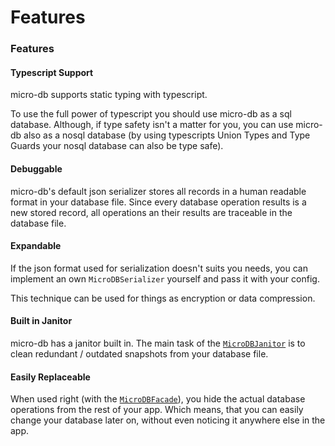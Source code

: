 # Features

### Features

#### Typescript Support

micro-db supports static typing with typescript.

To use the full power of typescript you should use micro-db as a sql database. Although, if type safety isn't a matter for you, you can use micro-db also as a nosql database (by using typescripts Union Types and Type Guards your nosql database can also be type safe).

#### Debuggable

micro-db's default json serializer stores all records in a human readable format in your database file. Since every database operation results is a new stored record, all operations an their results are traceable in the database file.

#### Expandable

If the json format used for serialization doesn't suits you needs, you can implement an own `MicroDBSerializer` yourself and pass it with your config.

This technique can be used for things as encryption or data compression.

#### Built in Janitor

micro-db has a janitor built in. The main task of the [`MicroDBJanitor`](api.md#microdbjanitor) is to clean redundant / outdated snapshots from your database file.

#### Easily Replaceable

When used right (with the [`MicroDBFacade`](api.md#microdbfacade)), you hide the actual database operations from the rest of your app. Which means, that you can easily change your database later on, without even noticing it anywhere else in the app.

